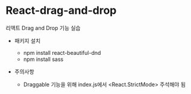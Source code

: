 # React-drag-and-drop
리액트 Drag and Drop 기능 실습

- 패키지 설치
   - npm install react-beautiful-dnd
   - npm install sass 

- 주의사항 
   - Draggable 기능을 위해 index.js에서 <React.StrictMode> 주석해야 됨
